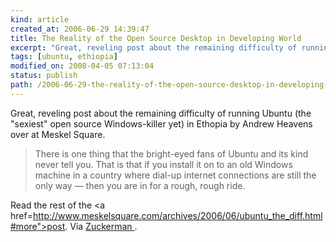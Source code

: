 ```yaml
--- 
kind: article
created_at: 2006-06-29 14:39:47
title: The Reality of the Open Source Desktop in Developing World
excerpt: "Great, reveling post about the remaining difficulty of running Ubuntu (the 'sexiest' open source Windows-killer yet) in Ethopia by Andrew Heavens over at Meskel Square."
tags: [ubuntu, ethiopia]
modified_on: 2008-04-05 07:13:04
status: publish 
path: /2006-06-29-the-reality-of-the-open-source-desktop-in-developing-world
---
```


Great, reveling post about the remaining difficulty of running Ubuntu (the "sexiest" open source Windows-killer yet) in Ethopia by Andrew Heavens over at Meskel Square.

<blockquote class="large">
There is one thing that the bright-eyed fans of Ubuntu and its kind never tell you. That is that if you install it on to an old Windows machine in a country where dial-up internet connections are still the only way &mdash; then you are in for a rough, rough ride.
</blockquote> 

Read the rest of the <a href=http://www.meskelsquare.com/archives/2006/06/ubuntu_the_diff.html#more">post</a>. Via <a href="http://www.ethanzuckerman.com/blog/"> Zuckerman </a>.
